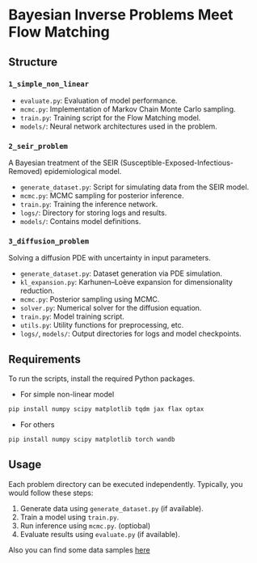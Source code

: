 # Bayesian Inverse Problems Meet Flow Matching

## Structure

### `1_simple_non_linear`

* `evaluate.py`: Evaluation of model performance.
* `mcmc.py`: Implementation of Markov Chain Monte Carlo sampling.
* `train.py`: Training script for the Flow Matching model.
* `models/`: Neural network architectures used in the problem.

### `2_seir_problem`

A Bayesian treatment of the SEIR (Susceptible-Exposed-Infectious-Removed) epidemiological model.

* `generate_dataset.py`: Script for simulating data from the SEIR model.
* `mcmc.py`: MCMC sampling for posterior inference.
* `train.py`: Training the inference network.
* `logs/`: Directory for storing logs and results.
* `models/`: Contains model definitions.

### `3_diffusion_problem`

Solving a diffusion PDE with uncertainty in input parameters.

* `generate_dataset.py`: Dataset generation via PDE simulation.
* `kl_expansion.py`: Karhunen–Loève expansion for dimensionality reduction.
* `mcmc.py`: Posterior sampling using MCMC.
* `solver.py`: Numerical solver for the diffusion equation.
* `train.py`: Model training script.
* `utils.py`: Utility functions for preprocessing, etc.
* `logs/`, `models/`: Output directories for logs and model checkpoints.

## Requirements

To run the scripts, install the required Python packages.

- For simple non-linear model

```bash
pip install numpy scipy matplotlib tqdm jax flax optax 
```
- For others


```bash
pip install numpy scipy matplotlib torch wandb
```

## Usage

Each problem directory can be executed independently. Typically, you would follow these steps:

1. Generate data using `generate_dataset.py` (if available).
2. Train a model using `train.py`.
3. Run inference using `mcmc.py`. (optiobal)
4. Evaluate results using `evaluate.py` (if available).


Also you can find some data samples [here](https://disk.yandex.ru/d/Tx3QTcNW5ILOVQ)